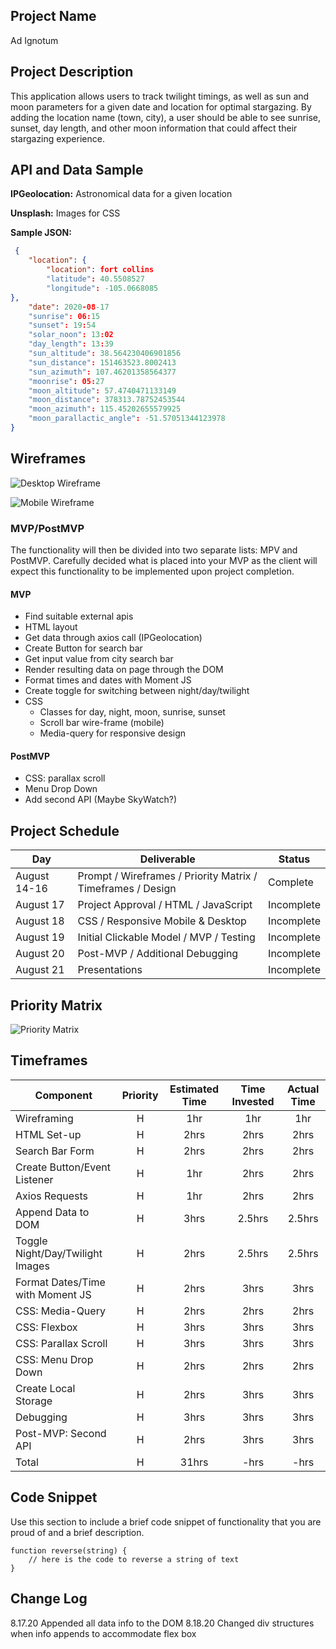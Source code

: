 ## Project Name

Ad Ignotum

## Project Description

This application allows users to track twilight timings, as well as sun and moon parameters for a given date and location for optimal stargazing. By adding the location name (town, city), a user should be able to see sunrise, sunset, day length, and other moon information that could affect their stargazing experience. 

## API and Data Sample

**IPGeolocation:** Astronomical data for a given location

**Unsplash:** Images for CSS

**Sample JSON:**
```json
 {
    "location": {
        "location": fort collins
        "latitude": 40.5508527
        "longitude": -105.0668085
},
    "date": 2020-08-17
    "sunrise": 06:15
    "sunset": 19:54
    "solar_noon": 13:02
    "day_length": 13:39
    "sun_altitude": 38.564230406901856
    "sun_distance": 151463523.8002413
    "sun_azimuth": 107.46201358564377
    "moonrise": 05:27
    "moon_altitude": 57.4740471133149
    "moon_distance": 378313.78752453544
    "moon_azimuth": 115.45202655579925
    "moon_parallactic_angle": -51.57051344123978
} 
```

## Wireframes

![Desktop Wireframe](https://res.cloudinary.com/ashgon/image/upload/v1597674909/Homepage_2_bltsjr.png)

![Mobile Wireframe](https://res.cloudinary.com/ashgon/image/upload/v1597674710/Homepage_z5cozh.png)

### MVP/PostMVP

The functionality will then be divided into two separate lists: MPV and PostMVP.  Carefully decided what is placed into your MVP as the client will expect this functionality to be implemented upon project completion.  

#### MVP 

- Find suitable external apis 
- HTML layout
- Get data through axios call (IPGeolocation)
- Create Button for search bar
- Get input value from city search bar 
- Render resulting data on page through the DOM
- Format times and dates with Moment JS
- Create toggle for switching between night/day/twilight 
- CSS 
    - Classes for day, night, moon, sunrise, sunset
    - Scroll bar wire-frame (mobile)
    - Media-query for responsive design

#### PostMVP  

- CSS: parallax scroll
- Menu Drop Down
- Add second API (Maybe SkyWatch?)

## Project Schedule

|  Day | Deliverable | Status
|---|---| ---|
|August 14-16| Prompt / Wireframes / Priority Matrix / Timeframes / Design | Complete
|August 17| Project Approval / HTML / JavaScript | Incomplete
|August 18| CSS / Responsive Mobile & Desktop | Incomplete
|August 19| Initial Clickable Model / MVP / Testing | Incomplete
|August 20| Post-MVP / Additional Debugging | Incomplete
|August 21| Presentations | Incomplete

## Priority Matrix

![Priority Matrix](https://res.cloudinary.com/ashgon/image/upload/v1597674663/Priority_Matrix_fyui53.jpg)

## Timeframes

| Component | Priority | Estimated Time | Time Invested | Actual Time |
| --- | :---: |  :---: | :---: | :---: |
| Wireframing | H | 1hr | 1hr | 1hr |
| HTML Set-up | H | 2hrs | 2hrs | 2hrs |
| Search Bar Form | H | 2hrs | 2hrs | 2hrs |
| Create Button/Event Listener | H | 1hr | 2hrs | 2hrs |
| Axios Requests | H | 1hr | 2hrs | 2hrs |
| Append Data to DOM | H | 3hrs | 2.5hrs | 2.5hrs |
| Toggle Night/Day/Twilight Images | H | 2hrs | 2.5hrs | 2.5hrs |
| Format Dates/Time with Moment JS | H | 2hrs | 3hrs | 3hrs |
| CSS: Media-Query | H | 2hrs | 2hrs | 2hrs |
| CSS: Flexbox | H | 3hrs | 3hrs | 3hrs |
| CSS: Parallax Scroll | H | 3hrs | 3hrs | 3hrs |
| CSS: Menu Drop Down | H | 2hrs | 2hrs | 2hrs |
| Create Local Storage | H | 2hrs | 3hrs | 3hrs |
| Debugging | H | 3hrs | 3hrs | 3hrs |
| Post-MVP: Second API | H | 2hrs | 3hrs | 3hrs |
| Total | H | 31hrs | -hrs | -hrs |

## Code Snippet

Use this section to include a brief code snippet of functionality that you are proud of and a brief description.  

```
function reverse(string) {
	// here is the code to reverse a string of text
}
```

## Change Log
 
8.17.20 Appended all data info to the DOM
8.18.20 Changed div structures when info appends to accommodate flex box
